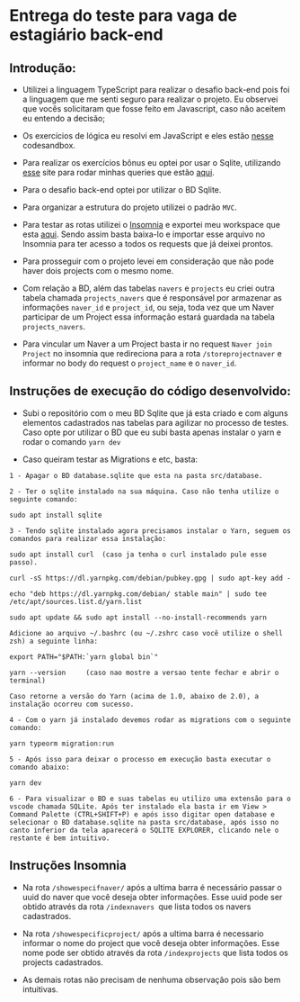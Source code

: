 # Entrega do teste para vaga de estagiário back-end

## Introdução:

- Utilizei a linguagem TypeScript para realizar o desafio back-end pois foi a linguagem que me senti seguro para realizar o projeto. Eu observei que vocês solicitaram que fosse feito em Javascript, caso não aceitem eu entendo a decisão;

- Os exercícios de lógica eu resolvi em JavaScript e eles estão [nesse](https://codesandbox.io/s/entrega-exercicios-logica-bz295) codesandbox.

- Para realizar os exercícios bônus eu optei por usar o Sqlite, utilizando [esse](https://sqliteonline.com/) site para rodar minhas queries que estão [aqui](https://github.com/ericksousa77/Nave-test/blob/main/extras/queries%20sqlite.txt).

 - Para o desafio back-end optei por utilizar o BD Sqlite.

 - Para organizar a estrutura do projeto utilizei o padrão `MVC`.

- Para testar as rotas utilizei o [Insomnia](https://insomnia.rest/download/) e exportei meu workspace que esta [aqui](https://github.com/ericksousa77/Nave-test/blob/main/extras/insomnia%20nave%20ts.json). Sendo assim basta baixa-lo e importar esse arquivo no Insomnia para ter acesso a todos os requests que já deixei prontos. 

- Para prosseguir com o projeto levei em consideração que não pode haver dois projects com o mesmo nome.

- Com relação a BD, além das tabelas `navers` e `projects` eu criei outra tabela chamada `projects_navers` que é responsável por armazenar as informações `naver_id` e `project_id`, ou seja, toda vez que um Naver participar de um Project essa informação estará guardada na tabela `projects_navers`.

- Para vincular um Naver a um Project basta ir no request `Naver join Project` no insomnia que redireciona para a rota `/storeprojectnaver` e informar no body do request o `project_name` e o `naver_id`.


## Instruções de execução do código desenvolvido:

 - Subi o repositório com o meu BD Sqlite que já esta criado e com alguns elementos cadastrados nas tabelas para agilizar no processo de testes. Caso opte por utilizar o BD que eu subi basta apenas instalar o yarn e rodar o comando `yarn dev`


- Caso queiram testar as Migrations e etc, basta:

```
1 - Apagar o BD database.sqlite que esta na pasta src/database. 

2 - Ter o sqlite instalado na sua máquina. Caso não tenha utilize o seguinte comando:

sudo apt install sqlite

3 - Tendo sqlite instalado agora precisamos instalar o Yarn, seguem os comandos para realizar essa instalação:

sudo apt install curl  (caso ja tenha o curl instalado pule esse passo).

curl -sS https://dl.yarnpkg.com/debian/pubkey.gpg | sudo apt-key add -

echo "deb https://dl.yarnpkg.com/debian/ stable main" | sudo tee /etc/apt/sources.list.d/yarn.list

sudo apt update && sudo apt install --no-install-recommends yarn

Adicione ao arquivo ~/.bashrc (ou ~/.zshrc caso você utilize o shell zsh) a seguinte linha: 

export PATH="$PATH:`yarn global bin`"

yarn --version     (caso nao mostre a versao tente fechar e abrir o terminal)

Caso retorne a versão do Yarn (acima de 1.0, abaixo de 2.0), a instalação ocorreu com sucesso.

4 - Com o yarn já instalado devemos rodar as migrations com o seguinte comando:

yarn typeorm migration:run

5 - Após isso para deixar o processo em execução basta executar o comando abaixo:

yarn dev

6 - Para visualizar o BD e suas tabelas eu utilizo uma extensão para o vscode chamada SQLite. Após ter instalado ela basta ir em View > Command Palette (CTRL+SHIFT+P) e após isso digitar open database e selecionar o BD database.sqlite na pasta src/database, após isso no canto inferior da tela aparecerá o SQLITE EXPLORER, clicando nele o restante é bem intuitivo.
```
## Instruções Insomnia


- Na rota `/showespecifnaver/` após a ultima barra é necessário passar o uuid do naver que você deseja obter informações. Esse uuid pode ser obtido através da rota `/indexnavers `que lista todos os navers cadastrados.

- Na rota `/showespecificproject/` após a ultima barra é necessario informar o nome do project que você deseja obter informações. Esse nome pode ser obtido através da rota `/indexprojects` que lista todos os projects cadastrados.

- As demais rotas não precisam de nenhuma observação pois são bem intuitivas.

